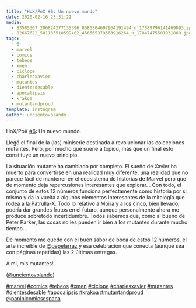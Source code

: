 ```yaml
---
title: "HoX/PoX #6: Un nuevo mundo"
date: 2020-02-16 23:31:22
media: 
  - 83585367_206824277135396_8686804697964191494_n_17889796141469093.jpg
  - 82667622_501133510599402_466565379563916264_n_17847475501931860.jpg
tags: 
  - 6
  - marvel
  - comics
  - tebeos
  - xmen
  - ciclope
  - charlesxavier
  - mutantes
  - dientesdesable
  - apocalipsis
  - krakoa
  - mutantandproud
template: instagram
author: uncientovolando
---
```


HoX/PoX [#6](/tags/6): Un nuevo mundo.


Llegó el final de la (las) miniserie destinada a revolucionar las colecciones mutantes. Pero, por mucho que suene a tópico, más que un final esto constituye un nuevo principio.


La situación mutante ha cambiado por completo. El sueño de Xavier ha muerto para convertirse en una realidad muy diferente, una realidad que no parece fácil de mantener en el ecosistema de historias de Marvel pero que de momento deja repercusiones interesantes que explorar. .
Con todo, el conjunto de estos 12 números funciona perfectamente como historia por si mismo y da la vuelta a algunos elementos interesantes de la mitología que rodea a la Patrulla-X. Todo lo relativo a Moira y a los cinco, bien llevado, podría dar grandes frutos en el futuro, aunque personalmente ahora me produce sobretodo incertidumbre. Todos sabemos que, como al bueno de Peter Parker, las cosas no les pueden ir bien a los mutantes durante mucho tiempo...


De momento me quedo con el buen sabor de boca de estos 12 números, el arte increíble de [@pepelarraz](https://instagram.com/pepelarraz) y esa celebración que conecta (aunque sea con páginas repetidas) las 2 últimas entregas.


A mi, mis mutantes!


([@uncientovolando](https://instagram.com/uncientovolando))






[#marvel](/tags/marvel) [#comics](/tags/comics) [#tebeos](/tags/tebeos) [#xmen](/tags/xmen) [#ciclope](/tags/ciclope) [#charlesxavier](/tags/charlesxavier) [#mutantes](/tags/mutantes) [#dientesdesable](/tags/dientesdesable) [#apocalipsis](/tags/apocalipsis) [#krakoa](/tags/krakoa) [#mutantandproud](/tags/mutantandproud) [@paninicomicsespana](https://instagram.com/paninicomicsespana)
